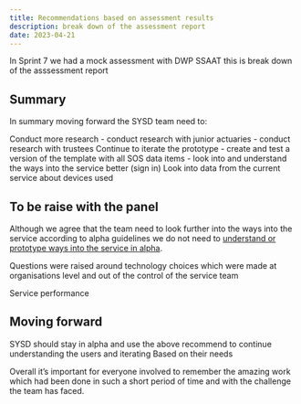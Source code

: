 ```yaml
---
title: Recommendations based on assessment results
description: break down of the assessment report
date: 2023-04-21
---
```


In Sprint 7 we had a mock assessment with DWP SSAAT this is break down of the asssessment report


##  Summary

In summary moving forward the SYSD team need to:

Conduct more research
	- conduct research with junior actuaries
	- conduct research with trustees
Continue to iterate the prototype
	- create and test a version of the template with all SOS data items
	- look into and understand the ways into the service better (sign in)
Look into data from the current service about devices used

## To be raise with the panel

Although we agree that the team need to look further into the ways into the service according to alpha guidelines we do not need to <a href="https://www.gov.uk/service-manual/agile-delivery/how-the-alpha-phase-works">understand or prototype ways into the service in alpha</a>. 

Questions were raised around technology choices which were made at organisations level and out of the control of the service team

Service performance


## Moving forward

SYSD should stay in alpha and use the above recommend to continue understanding the users and iterating
Based on their needs

Overall it’s important for everyone involved to remember the amazing work which had been done in such a short period of time and with the challenge the team has faced.
